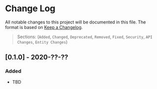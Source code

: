 # Change Log

All notable changes to this project will be documented in this file. The format is based on [Keep a Changelog](http://keepachangelog.com/).
> Sections: (`Added`, `Changed`, `Deprecated`, `Removed`, `Fixed`, `Security`, `API Changes`, `Entity Changes`)

## [0.1.0] - 2020-??-??

### Added
- TBD
